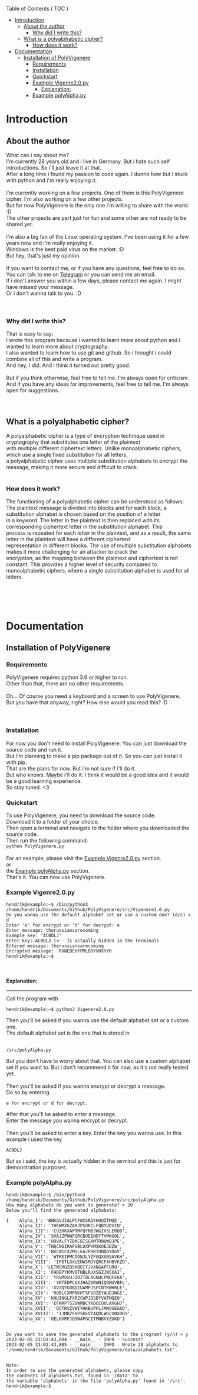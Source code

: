 Table of Contents ( TOC )
- [Introduction](#introduction)
  - [About the author](#about-the-author)
    - [Why did I write this?](#why-did-i-write-this)
  - [What is a polyalphabetic cipher?](#what-is-a-polyalphabetic-cipher)
    - [How does it work?](#how-does-it-work)
- [Documentation](#documentation)
  - [Installation of PolyVigenere](#installation-of-polyvigenere)
    - [Requirements](#requirements)
    - [Installation](#installation)
    - [Quickstart](#quickstart)
    - [Example Vigenre2.0.py](#example-vigenre20py)
      - [Explanation: ](#explanation-)
    - [Example polyAlpha.py](#example-polyalphapy)
  

# Introduction

## About the author

What can i say about me?<br>
I'm currently 28 years old and i live in Germany. But i hate such self introductions. So i'll just leave it at that.<br>
After a long time i found my passion to code again. I dunno how but i stuck with python and i'm really enjoying it.<br>
<br>
I'm currently working on a few projects. One of them is this PolyVigenere cipher. I'm also working on a few other projects.<br>
But for now PolyVigenere is the only one i'm willing to share with the world. :D<br>
The other projects are part just for fun and some other are not ready to be shared yet.<br>
<br>
I'm also a big fan of the Linux operating system. I've been using it for a few years now and i'm really enjoying it.<br>
Windows is the best paid virus on the market. :D<br>
But hey, that's just my opinion. <br>
<br>
If you want to contact me, or if you have any questions, feel free to do so.<br>
You can talk to me on [Telegram](https://t.me/hendrik_gerhardt) or you can send me an email.<br>
If i don't answer you within a few days, please contact me again. I might have missed your message.<br>
Or i don't wanna talk to you. :D<br>
<br><br>

### Why did I write this?

That is easy to say:<br>
I wrote this program because i wanted to learn more about python and i wanted to learn more about cryptography.<br>
I also wanted to learn how to use git and github. So i thought i could combine all of this and write a program.<br>
And hey, i did. And i think it turned out pretty good.<br>
<br>
But if you think otherwise, feel free to tell me. I'm always open for criticism.<br>
And if you have any ideas for improvements, feel free to tell me. I'm always open for suggestions.<br>
<br><br>

## What is a polyalphabetic cipher?

A polyalphabetic cipher is a type of encryption technique used in cryptography that substitutes one letter of the plaintext <br> 
with multiple different ciphertext letters. Unlike monoalphabetic ciphers, which use a single fixed substitution for all letters, <br> 
a polyalphabetic cipher uses multiple substitution alphabets to encrypt the message, making it more secure and difficult to crack. <br>
<br>

### How does it work?

The functioning of a polyalphabetic cipher can be understood as follows: <br>
The plaintext message is divided into blocks and for each block, a substitution alphabet is chosen based on the position of a letter <br>
in a keyword. The letter in the plaintext is then replaced with its corresponding ciphertext letter in the substitution alphabet. This <br>
process is repeated for each letter in the plaintext, and as a result, the same letter in the plaintext will have a different ciphertext <br>
representation in different blocks. The use of multiple substitution alphabets makes it more challenging for an attacker to crack the <br>
encryption, as the mapping between the plaintext and ciphertext is not constant. This provides a higher level of security compared to <br>
monoalphabetic ciphers, where a single substitution alphabet is used for all letters. <br>
<br><br><br><br>

# Documentation

## Installation of PolyVigenere

### Requirements

PolyVigenere requires python 3.6 or higher to run. <br>
Other than that, there are no other requirements. <br>
<br>
Oh... Of course you need a keyboard and a screen to use PolyVigenere. <br>
But you have that anyway, right? How else would you read this? :D <br>
<br><br>

### Installation

For now you don't need to install PolyVigenere. You can just download the source code and run it. <br>
But i'm planning to make a pip package out of it. So you can just install it with pip. <br>
That are the plans for now. But i'm not sure if i'll do it. <br>
But who knows. Maybe i'll do it. I think it would be a good idea and it would be a good learning experience. <br>
So stay tuned. <3 <br>

### Quickstart

To use PolyVigenere, you need to download the source code. <br>
Download it to a folder of your choice. <br>
Then open a terminal and navigate to the folder where you downloaded the source code. <br>
Then run the following command: <br>
```python PolyVigenere.py``` <br>
<br>
For an example, please visit the [Example Vigenre2.0.py](#example-vigenre20py) section. <br>
or<br>
the [Example polyAlpha.py](#example-polyalphapy) section. <br>
That's it. You can now use PolyVigenere. <br>

### Example Vigenre2.0.py

```console
hendrik@example:~$ /bin/python3 /home/hendrik/Documents/Github/PolyVigenere/src/Vigenere2.0.py
Do you wanna use the default alphabet set or use a custom one? (d/c) > d
Enter 'e' for encrypt or 'd' for decrypt: e
Enter message: therussiansarecoming
Example key: 'ACBDLJ'
Enter key: ACBDLJ (<-- Is actually hidden in the terminal)
Entered message: therussiansarecoming
Encrypted message:  RVNEBEHYPMLDOYVHXYYR
hendrik@example:~$ 
```
<br>

#### Explanation: <br>
<sup> 
    <hr> 
</sup>
Call the program with <br>

```console
hendrik@example:~$ python3 Vigenere2.0.py
``` 

Then you'll be asked if you wanna use the default alphabet set or a custom one. <br>
The default alphabet set is the one that is stored in <br><br>

```console  
/src/polyAlpha.py
```

But you don't have to worry about that. You can also use a custom alphabet set if you want to. 
But i don't recommend it for now, as it's not really tested yet. <br>
<br>
Then you'll be asked if you wanna encrypt or decrypt a message. <br>
Do so by entering <br>

```console 
e for encrypt or d for decrypt.
```

After that you'll be asked to enter a message. <br>
Enter the message you wanna encrypt or decrypt. <br>
<br>
Then you'll be asked to enter a key. Enter the key you wanna use. In this example i used the key <br>

```consle
ACBDLJ
```

But as i said, the key is actually hidden in the terminal and this is just for demonstration purposes. <br>

### Example polyAlpha.py

```console
hendrik@example:$ /bin/python3 /home/hendrik/Documents/Github/PolyVigenere/src/polyAlpha.py
How many alphabets do you want to generate? > 20
Below you'll find the generated alphabets:

{   'Alpha_I': 'BNKGVJIALPCFWXSRDYHUOZTMQE',
    'Alpha_II': 'THEWMXGZAKJPSORCLFQBYUDVIN',
    'Alpha_III': 'CUZHKXAPTMFQYNBJWGIVSLERDO',
    'Alpha_IV': 'SXAJZPHWFQRCBUEINDYTVMKGOL',
    'Alpha_IX': 'HOVALFYZDKCBISGXMTRNUWQJPE',
    'Alpha_V': 'THQCNGIRAFVBLUXPYMSKOEJDZW',
    'Alpha_VI': 'BKCWIFXZMSLEAJPHRTUNQOYDGV',
    'Alpha_VII': 'WTREIPMCDONJLYZFGQXUBSAVKH',
    'Alpha_VIII': 'IPOTLGXUENWSMJYQRCFAHBVKZD',
    'Alpha_X': 'LETWCMHZOSKBDIYJVXNGAPFURQ',
    'Alpha_XI': 'FHDEPYKMVQTNBLRUXSGZJWCOAI',
    'Alpha_XII': 'YRVMOSUJIDZTBLXGNHCPWQFEKA',
    'Alpha_XIII': 'YKTEDPCGXJHAZSRWNIQOMUVBFL',
    'Alpha_XIV': 'XVZQYGOBDIUAMPJSFCNTKWHRLE',
    'Alpha_XIX': 'RQBLCXMPNKHTSFVOZEYAUDJWGI',
    'Alpha_XV': 'KHUINGLFXRZCWPJDSBYVATMQEO',
    'Alpha_XVI': 'EFNRPTSZVWMBCYKDOIQULAXGHJ',
    'Alpha_XVII': 'QCTRXZVWIYHKBUPFLJMNOSEGAD',
    'Alpha_XVIII': 'IJMBZFHPSKEVTAQDLWGCUNXORY',
    'Alpha_XX': 'OELHXRFJQSWAPGCITMNBVYZUKD'}


Do you want to save the generated alphabets to the program? (y/n) > y
2023-02-05 23:01:43,804 - __main__ - INFO - Success!
2023-02-05 23:01:43,805 - __main__ - INFO - Wrote 20 alphabets to '/home/hendrik/Documents/Github/PolyVigenere/data/alphabets.txt'.


Note:
In order to use the generated alphabets, please copy
the contents of alphabets.txt, found in '/data' to
the variable 'alphabets' in the file 'polyAlpha.py' found in '/src'.
hendrik@example:$ 
```